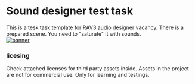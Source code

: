 # Sound designer test task
This is a tesk task template for RAV3 audio designer vacancy. There is a prepared scene. You need to "saturate" it with sounds.<br>
<a href="https://rav3.dev">![banner](https://thumbs.gfycat.com/WateryRealisticIrishdraughthorse-size_restricted.gif)</a>

### licesing
Check attached licenses for third party assets inside. Assets in the project are not for commercial use. Only for learning and testings.
